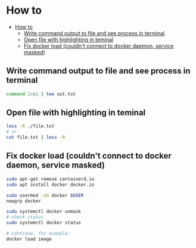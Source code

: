 # How to

- [How to](#how-to)
  - [Write command output to file and see process in terminal](#write-command-output-to-file-and-see-process-in-terminal)
  - [Open file with highlighting in teminal](#open-file-with-highlighting-in-teminal)
  - [Fix docker load (couldn't connect to docker daemon, service masked)](#fix-docker-load-couldnt-connect-to-docker-daemon-service-masked)

## Write command output to file and see process in terminal

``` bash
command 2>&1 | tee out.txt
```

## Open file with highlighting in teminal

```bash
less -R ./file.txt
# or
cat file.txt | less -R
```

## Fix docker load (couldn't connect to docker daemon, service masked)

```bash
sudo apt-get remove containerd.io
sudo apt install docker docker.io

sudo usermod -aG docker $USER
newgrp docker

sudo systemctl docker unmask
# check status
sudo systemctl docker status

# continue, for example:
docker load image
```
